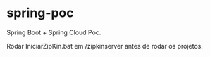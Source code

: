 # spring-poc
Spring Boot + Spring Cloud Poc.

Rodar IniciarZipKin.bat em /zipkinserver antes de rodar os projetos.
